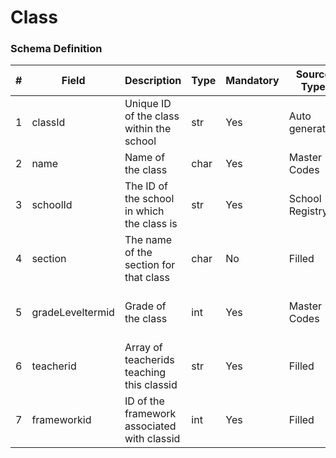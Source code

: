 Class
===

### Schema Definition

|**#**|**Field**|**Description**|**Type**|**Mandatory**|**Source Type**|**Source overview**|**Comments**|
|---------|---------|--------|--------|--------|--------|--------|---------------|
|1|classId|Unique ID of the class within the school|str|Yes|Auto generated|-||
|2|name|Name of the class|char|Yes|Master Codes|-||
|3|schoolId|The ID of the school in which the class is|str|Yes|School Registry|-||
|4|section|The name of the section for that class|char|No|Filled|-||
|5|gradeLeveltermid|Grade of the class|int|Yes|Master Codes|Terms mapped to gradeLevel category|Standard/grade|
|6|teacherid|Array of teacherids teaching this classid|str|Yes|Filled|-||
|7|frameworkid|ID of the framework associated with classid|int|Yes|Filled|-||
